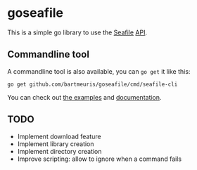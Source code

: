 # goseafile

This is a simple go library to use the [Seafile](http://seafile.com/) [API](manual.seafile.com/develop/web_api.html).


## Commandline tool

A commandline tool is also available, you can `go get` it like this:

    go get github.com/bartmeuris/goseafile/cmd/seafile-cli

You can check out [the examples](cmd/seafile-cli/examples/) and [documentation](cmd/seafile-cli/).

## TODO

* Implement download feature
* Implement library creation
* Implement directory creation
* Improve scripting: allow to ignore when a command fails

